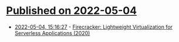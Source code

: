 # [Published on 2022-05-04](index.md)

* [2022-05-04, 15:16:27](https://news.ycombinator.com/item?id=31261671) - [Firecracker: Lightweight Virtualization for Serverless Applications (2020)](https://www.usenix.org/conference/nsdi20/presentation/agache)
